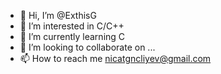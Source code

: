 - 👋 Hi, I’m @ExthisG
- 👀 I’m interested in C/C++
- 🌱 I’m currently learning C
- 💞️ I’m looking to collaborate on ...
- 📫 How to reach me nicatgncliyev@gmail.com

<!---
ExthisG/ExthisG is a ✨ special ✨ repository because its `README.md` (this file) appears on your GitHub profile.
You can click the Preview link to take a look at your changes.
--->
